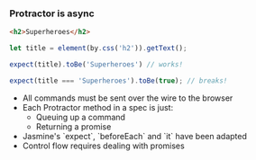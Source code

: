 ### Protractor is async

```html
<h2>Superheroes</h2>
```

```typescript
let title = element(by.css('h2')).getText();

expect(title).toBe('Superheroes') // works!

expect(title === 'Superheroes').toBe(true); // breaks!
```

<ul class="fragment">
  <li>All commands must be sent over the wire to the browser</li>
  <li>Each Protractor method in a spec is just:
    <ul>
      <li>Queuing up a command</li>
      <li>Returning a promise</li>
    </ul>
  </li>
  <li>Jasmine's `expect`, `beforeEach` and `it` have been adapted</li>
  <li>Control flow requires dealing with promises</li>
</ul>